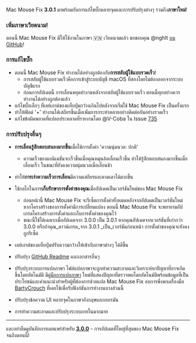 Mac Mouse Fix **3.0.1** มาพร้อมกับการแก้ไขบั๊กหลายจุดและการปรับปรุงต่างๆ รวมถึง**ภาษาใหม่**!

### เพิ่มภาษาเวียดนาม!

ตอนนี้ Mac Mouse Fix มีให้ใช้งานในภาษา 🇻🇳 เวียดนามแล้ว ขอขอบคุณ @nghlt [บน GitHub](https://GitHub.com/nghlt)!

### การแก้ไขบั๊ก

- ตอนนี้ Mac Mouse Fix ทำงานได้อย่างถูกต้องกับ**การสลับผู้ใช้แบบรวดเร็ว**!
  - การสลับผู้ใช้แบบรวดเร็วคือการเข้าสู่ระบบบัญชี macOS ที่สองโดยไม่ต้องออกจากระบบบัญชีแรก
  - ก่อนการอัปเดตนี้ การเลื่อนหยุดทำงานหลังจากสลับผู้ใช้แบบรวดเร็ว ตอนนี้ทุกอย่างควรทำงานได้อย่างถูกต้องแล้ว
- แก้ไขบั๊กเล็กๆ ที่เลย์เอาต์ของแท็บปุ่มกว้างเกินไปหลังจากเริ่มใช้ Mac Mouse Fix เป็นครั้งแรก
- ทำให้ฟิลด์ '+' ทำงานได้เสถียรขึ้นเมื่อเพิ่มการกระทำหลายอย่างติดต่อกันอย่างรวดเร็ว
- แก้ไขข้อผิดพลาดที่แปลกประหลาดที่รายงานโดย @V-Coba ใน Issue [735](https://github.com/noah-nuebling/mac-mouse-fix/issues/735)

### การปรับปรุงอื่นๆ

- **การเลื่อนรู้สึกตอบสนองมากขึ้น**เมื่อใช้การตั้งค่า 'ความนุ่มนวล: ปกติ'
  - ความเร็วของแอนิเมชันจะเร็วขึ้นเมื่อคุณหมุนล้อเลื่อนเร็วขึ้น ทำให้รู้สึกตอบสนองมากขึ้นเมื่อเลื่อนเร็ว ในขณะที่ยังคงความนุ่มนวลเมื่อเลื่อนช้า

- ทำให้**การเร่งความเร็วการเลื่อน**มีความเสถียรและคาดเดาได้มากขึ้น
- ใช้กลไกในการ**เก็บรักษาการตั้งค่าของคุณ**เมื่ออัปเดตเป็นเวอร์ชันใหม่ของ Mac Mouse Fix
  - ก่อนหน้านี้ Mac Mouse Fix จะรีเซ็ตการตั้งค่าทั้งหมดหลังจากอัปเดตเป็นเวอร์ชันใหม่ หากโครงสร้างของการตั้งค่ามีการเปลี่ยนแปลง ตอนนี้ Mac Mouse Fix จะพยายามอัปเกรดโครงสร้างการตั้งค่าและเก็บการตั้งค่าของคุณไว้
  - ขณะนี้ใช้ได้เฉพาะเมื่ออัปเดตจาก 3.0.0 เป็น 3.0.1 หากคุณอัปเดตจากเวอร์ชันที่เก่ากว่า 3.0.0 หรือถ้าคุณ_ดาวน์เกรด_จาก 3.0.1 _เป็น_เวอร์ชันก่อนหน้า การตั้งค่าของคุณจะยังคงถูกรีเซ็ต
- เลย์เอาต์ของแท็บปุ่มปรับความกว้างให้เข้ากับภาษาต่างๆ ได้ดีขึ้น
- ปรับปรุง [GitHub Readme](https://github.com/noah-nuebling/mac-mouse-fix#background) และเอกสารอื่นๆ
- ปรับปรุงระบบการแปลภาษา ไฟล์แปลภาษาจะถูกทำความสะอาดและวิเคราะห์หาปัญหาที่อาจเกิดขึ้นโดยอัตโนมัติ มี[คู่มือการแปลภาษา](https://github.com/noah-nuebling/mac-mouse-fix/discussions/731) ใหม่ที่แสดงปัญหาที่ตรวจพบโดยอัตโนมัติพร้อมข้อมูลที่เป็นประโยชน์และคำแนะนำสำหรับผู้ที่ต้องการช่วยแปล Mac Mouse Fix ลบการพึ่งพาเครื่องมือ [BartyCrouch](https://github.com/FlineDev/BartyCrouch) ที่เคยใช้เพื่อรับฟังก์ชันการทำงานบางส่วนนี้
- ปรับปรุงข้อความ UI หลายจุดในภาษาอังกฤษและเยอรมัน
- การทำความสะอาดและปรับปรุงระบบภายในมากมาย

---

และอย่าลืมดูบันทึกการเผยแพร่สำหรับ [**3.0.0**](https://github.com/noah-nuebling/mac-mouse-fix/releases/tag/3.0.0) - การอัปเดตที่ใหญ่ที่สุดของ Mac Mouse Fix จนถึงตอนนี้!